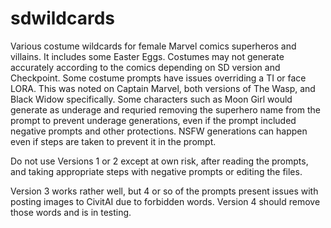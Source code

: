 # sdwildcards

Various costume wildcards for female Marvel comics superheros and villains. It includes some Easter Eggs. Costumes may not generate accurately according to the comics depending on SD version and Checkpoint. Some costume prompts have issues overriding a TI or face LORA. This was noted on Captain Marvel, both versions of The Wasp, and Black Widow specifically. Some characters such as Moon Girl would generate as underage and requried removing the superhero name from the prompt to prevent underage generations, even if the prompt included negative prompts and other protections. NSFW generations can happen even if steps are taken to prevent it in the prompt.

Do not use Versions 1 or 2 except at own risk, after reading the prompts, and taking appropriate steps with negative prompts or editing the files.

Version 3 works rather well, but 4 or so of the prompts present issues with posting images to CivitAI due to forbidden words.
Version 4 should remove those words and is in testing.
